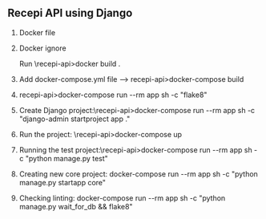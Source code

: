 ## Recepi API using Django
1. Docker file
2. Docker ignore
    
    Run \recepi-api>docker build .

3. Add docker-compose.yml file --> recepi-api>docker-compose build
4. recepi-api>docker-compose run --rm app sh -c "flake8"
5. Create Django project:\recepi-api>docker-compose run --rm app sh -c "django-admin startproject app ."
6. Run the project: \recepi-api>docker-compose up

7. Running the test project:\recepi-api>docker-compose run --rm app sh -c "python manage.py test"
8. Creating new core project: docker-compose run --rm app sh -c "python manage.py startapp core"
9. Checking linting: docker-compose run --rm app sh -c "python manage.py wait_for_db && flake8"
